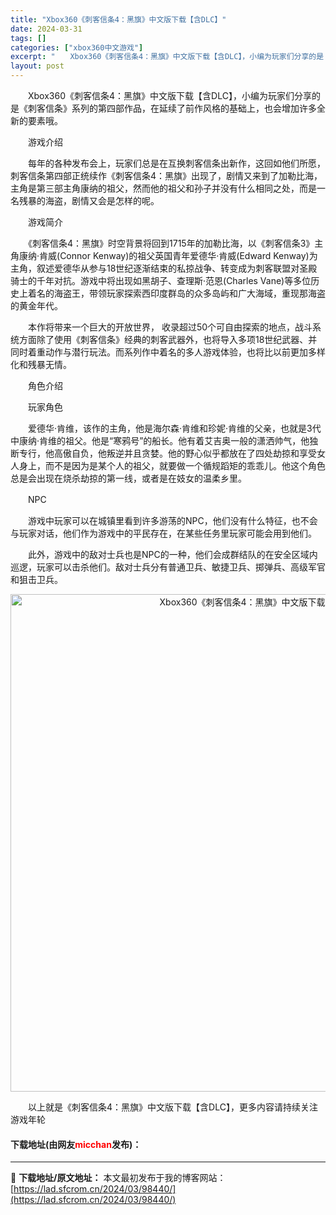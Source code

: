 ```yaml
---
title: "Xbox360《刺客信条4：黑旗》中文版下载【含DLC】"
date: 2024-03-31
tags: []
categories: ["xbox360中文游戏"]
excerpt: "　　Xbox360《刺客信条4：黑旗》中文版下载【含DLC】，小编为玩家们分享的是《刺客信条》系列的第四部作品，在延续了前作风格的基础上，也会增加许多全新的要素哦。 　　游戏介绍 　　每年的各种发布会上，玩家们总是在互换刺客信条出新作，这回如他们所愿，刺客信条第四部正统续作《刺客信条4：黑旗》出现了&hellip;"
layout: post
---
```


 <p>　　Xbox360《刺客信条4：黑旗》中文版下载【含DLC】，小编为玩家们分享的是《刺客信条》系列的第四部作品，在延续了前作风格的基础上，也会增加许多全新的要素哦。</p> <p>　　游戏介绍</p> <p>　　每年的各种发布会上，玩家们总是在互换刺客信条出新作，这回如他们所愿，刺客信条第四部正统续作《刺客信条4：黑旗》出现了，剧情又来到了加勒比海，主角是第三部主角康纳的祖父，然而他的祖父和孙子并没有什么相同之处，而是一名残暴的海盗，剧情又会是怎样的呢。</p> <p>　　游戏简介</p> <p>　　《刺客信条4：黑旗》时空背景将回到1715年的加勒比海，以《刺客信条3》主角康纳&middot;肯威(Connor Kenway)的祖父英国青年爱德华&middot;肯威(Edward Kenway)为主角，叙述爱德华从参与18世纪逐渐结束的私掠战争、转变成为刺客联盟对圣殿骑士的千年对抗。游戏中将出现如黑胡子、查理斯&middot;范恩(Charles Vane)等多位历史上着名的海盗王，带领玩家探索西印度群岛的众多岛屿和广大海域，重现那海盗的黄金年代。</p> <p>　　本作将带来一个巨大的开放世界， 收录超过50个可自由探索的地点，战斗系统方面除了使用《刺客信条》经典的刺客武器外，也将导入多项18世纪武器、并同时着重动作与潜行玩法。而系列作中着名的多人游戏体验，也将比以前更加多样化和残暴无情。</p> <p>　　角色介绍</p> <p>　　玩家角色</p> <p>　　爱德华&middot;肯维，该作的主角，他是海尔森&middot;肯维和珍妮&middot;肯维的父亲，也就是3代中康纳&middot;肯维的祖父。他是&ldquo;寒鸦号&rdquo;的船长。他有着艾吉奥一般的潇洒帅气，他独断专行，他高傲自负，他叛逆并且贪婪。他的野心似乎都放在了四处劫掠和享受女人身上，而不是因为是某个人的祖父，就要做一个循规蹈矩的乖乖儿。他这个角色总是会出现在烧杀劫掠的第一线，或者是在妓女的温柔乡里。</p> <p>　　NPC</p> <p>　　游戏中玩家可以在城镇里看到许多游荡的NPC，他们没有什么特征，也不会与玩家对话，他们作为游戏中的平民存在，在某些任务里玩家可能会用到他们。</p> <p>　　此外，游戏中的敌对士兵也是NPC的一种，他们会成群结队的在安全区域内巡逻，玩家可以击杀他们。敌对士兵分有普通卫兵、敏捷卫兵、掷弹兵、高级军官和狙击卫兵。</p> <p align="center"><img align="" border="0" src="https://lad.sfcrom.cn/wp-content/uploads/2024/03/20240330_66083f1fd5f8a.jpg" width="796" alt="Xbox360《刺客信条4：黑旗》中文版下载【含DLC】" /></p> <p>　　以上就是《刺客信条4：黑旗》中文版下载【含DLC】，更多内容请持续关注游戏年轮</p> <p><h4>下载地址(由网友<font color="red">micchan</font>发布)：</h4></p> 

---
📖 **下载地址/原文地址：** 本文最初发布于我的博客网站：[https://lad.sfcrom.cn/2024/03/98440/](https://lad.sfcrom.cn/2024/03/98440/)
